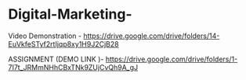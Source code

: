 # Digital-Marketing-

Video Demonstration - https://drive.google.com/drive/folders/14-EuVkfeSTyf2rtIjqp8xy1H9J2CjB28

ASSIGNMENT (DEMO LINK )- https://drive.google.com/drive/folders/1-7I7t_JRMmNHhCBxTNk9ZUjCvQh9A_gJ
